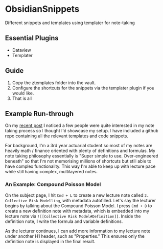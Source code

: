 # ObsidianSnippets
Different snippets and templates using templater for note-taking


## Essential Plugins

- Dataview
- Templater


## Guide

1. Copy the ztemplates folder into the vault. 
2. Configure the shortcuts for the snippets via the templater plugin if you would like. 
3. That is all


## Example Run-through

On my [recent post](https://www.reddit.com/r/ObsidianMD/comments/11hzx3x/til_you_can_embed_dataview_in_callouts_to_make/?utm_source=share&utm_medium=web2x&context=3) I noticed a few people were quite interested in my note taking process so I thought I'd showcase my setup. I have included a github repo containing all the relevant templates and code snippets.

For background, I'm a 3rd year actuarial student so most of my notes are heavily math / finance oriented with plenty of definitions and formulas. My note taking philosophy essentially is "Super simple to use. Over-engineered beneath" so that I'm not memorising millions of shortcuts but still able to have complex functionality. This way I'm able to keep up with lecture pace while still having complex, multilayered notes.


### An Example: Compound Poisson Model

On the subject page, I hit `Cmd + L` to create a new lecture note called `2. Collective Risk Modelling`, with metadata autofilled. Let's say the lecturer begins by talking about the Compound Poisson Model. I press `Cmd + D` to create a new definition note with metadata, which is embedded into my lecture note via `![[Collective Risk Model#Definition]]`. Inside the definition note, I write the formula and variable definitions.

As the lecturer continues, I can add more information to my lecture note under another H1 header, such as "Properties." This ensures only the definition note is displayed in the final result.
